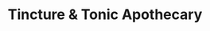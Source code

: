 ---
title: "Tincture & Tonic Apothecary"
url: /toronto/tincture-and-tonic-apothecary/
shop: herbalist
---